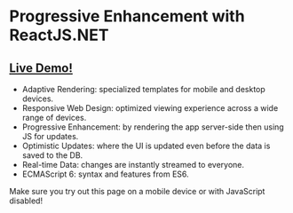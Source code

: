 # Progressive Enhancement with ReactJS.NET

[Live Demo!](http://reactpe.apphb.com)
--------------------------------------

  - Adaptive Rendering: specialized templates for mobile and desktop devices.
  - Responsive Web Design: optimized viewing experience across a wide range of devices.
  - Progressive Enhancement: by rendering the app server-side then using JS for updates.
  - Optimistic Updates: where the UI is updated even before the data is saved to the DB.
  - Real-time Data: changes are instantly streamed to everyone.
  - ECMAScript 6: syntax and features from ES6.

Make sure you try out this page on a mobile device or with JavaScript disabled!